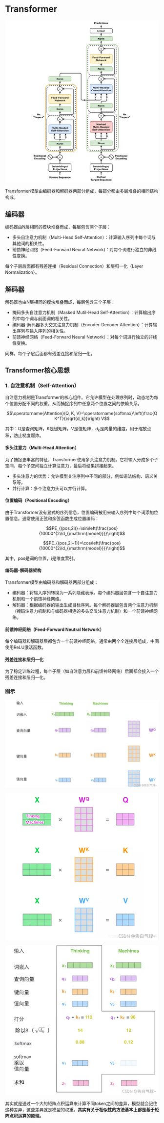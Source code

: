# Transformer

![Transformer](assets/Transformer_full_architecture.png)

Transformer模型由编码器和解码器两部分组成，每部分都由多层堆叠的相同结构构成。

## 编码器

编码器由N层相同的模块堆叠而成，每层包含两个子层：

- 多头自注意力机制（Multi-Head Self-Attention）：计算输入序列中每个词与其他词的相关性。
- 前馈神经网络（Feed-Forward Neural Network)：对每个词进行独立的非线性变换。

每个子层后面都有残差连接（Residual Connection）和层归一化（Layer Normalization）。

## 解码器

解码器也由N层相同的模块堆叠而成，每层包含三个子层：

- 掩码多头自注意力机制（Masked Mutil-Head Self-Attention）：计算输出序列中每个词与前面词的相关性。
- 编码器-解码器多头交叉注意力机制（Encoder-Decoder Attention）：计算输出序列与输入序列的相关性。
- 前馈神经网络（Feed-Forward Neural Network）：对每个词进行独立的非线性变换。

同样，每个子层后面都有残差连接和层归一化。

## Transformer核心思想

### 1. 自注意机制（Self-Attention）

自注意力机制是Transformer的核心组件。它允许模型在处理序列时，动态地为每个位置分配不同的权重，从而捕捉序列中任意两个位置之间的依赖关系。

$$\operatorname{Attention}(Q, K, V)=\operatorname{softmax}\left(\frac{Q K^T}{\sqrt{d_k}}\right) V$$

其中：Q是查询矩阵，K是键矩阵，V是值矩阵，$d_k$是向量的维度，用于缩放点积，防止梯度爆炸。

#### 多头注意力（Multi-Head Attention）

为了捕捉更丰富的特征，Transformer使用多头注意力机制。它将输入分成多个子空间，每个子空间独立计算注意力，最后将结果拼接起来。

- 多头注意力的优势：允许模型关注序列中不同的部分，例如语法结构、语义关系等。
- 并行计算：多个注意力头可以并行计算。

#### 位置编码（Positional Encoding）

由于Transformer没有显式的序列信息，位置编码被用来输入序列中每个词添加位置信息。通常使用正弦和余弦函数生成位置编码：

$$PE_{(pos,2i)}=\sin\left(\frac{pos}{10000^{2i/d_{\mathrm{model}}}}\right)$$

$$PE_{(pos,2i+1)}=\cos\left(\frac{pos}{10000^{2i/d_{\mathrm{model}}}}\right)$$

其中，pos是词的位置，i是维度索引。

#### 编码器-解码器架构

Transformer模型由编码器和解码器两部分组成：

- 编码器：将输入序列转换为一系列隐藏表示。每个编码器层包含一个自注意力机制和一个前馈神经网络。
- 解码器：根据编码器的输出生成目标序列。每个解码器层包含两个注意力机制（掩码注意力机制和与编码器相连的多头交叉注意力机制）和一个前馈神经网络。

#### 前馈神经网络（Feed-Forward Neutral Network）

每个编码器和解码器层都包含一个前馈神经网络，通常由两个全连接层组成，中间使用ReLU激活函数。

#### 残差连接和层归一化

为了稳定训练过程，每个子层（如自注意力层和前馈神经网络）后面都会接入一个残差连接和层归一化。

### 图示

![在这里插入图片描述](assets/cc00beb97c344a486d07e3d9e8a58f06.png)

![在这里插入图片描述](assets/d027e1a13de1965169178cb2e5eb9ec1.png)

![在这里插入图片描述](assets/00994ceb6bf9e66db19611c496463364.png)

其实就是通过一个大的矩阵点积运算来计算不同token之间的差异，模型就会记住这种差异，这些差异就是模型的权重。**其实有关于相似性的方法基本上都是基于矩阵点积运算的原理。**

